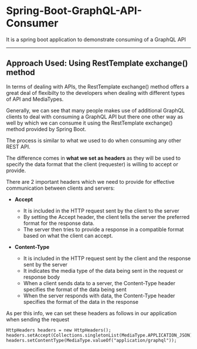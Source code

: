 # Spring-Boot-GraphQL-API-Consumer
It is a spring boot application to demonstrate consuming of a GraphQL API

---
## Approach Used: Using RestTemplate exchange() method

In terms of dealing with APIs, the RestTemplate exchange() method offers a great deal of flexibilty to the developers when dealing with different types of API and MediaTypes.

Generally, we can see that many people makes use of additional GraphQL clients to deal with consuming a GraphQL API but there one other way as well by which we can consume it using the RestTemplate exchange() method provided by Spring Boot.

The process is similar to what we used to do when consuming any other REST API.

The difference comes in **what we set as headers** as they will be used to specify the data format that the client (requester) is willing to accept or provide.

There are 2 important headers which we need to provide for effective communication between clients and servers:

* **Accept**
  * It is included in the HTTP request sent by the client to the server
  * By setting the Accept header, the client tells the server the preferred format for the response data.
  * The server then tries to provide a response in a compatible format based on what the client can accept.
  
  
* **Content-Type**
  * It is included in the HTTP request sent by the client and the response sent by the server
  * It indicates the media type of the data being sent in the request or response body
  * When a client sends data to a server, the Content-Type header specifies the format of the data being sent
  * When the server responds with data, the Content-Type header specifies the format of the data in the response
  
As per this info, we can set these headers as follows in our application when sending the request
```
HttpHeaders headers = new HttpHeaders();
headers.setAccept(Collections.singletonList(MediaType.APPLICATION_JSON));
headers.setContentType(MediaType.valueOf("application/graphql"));
```
  
